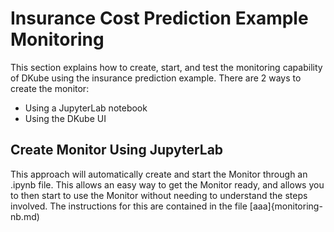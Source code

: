 # Insurance Cost Prediction Example Monitoring

 This section explains how to create, start, and test the monitoring capability of DKube using the insurance prediction example.  There are 2 ways to create the monitor:
 - Using a JupyterLab notebook
 - Using the DKube UI

## Create Monitor Using JupyterLab
 This approach will automatically create and start the Monitor through an .ipynb file.  This allows an easy way to get the Monitor ready, and allows you to then start to use the Monitor without needing to understand the steps involved.  The instructions for this are contained in the file [aaa]{monitoring-nb.md)
